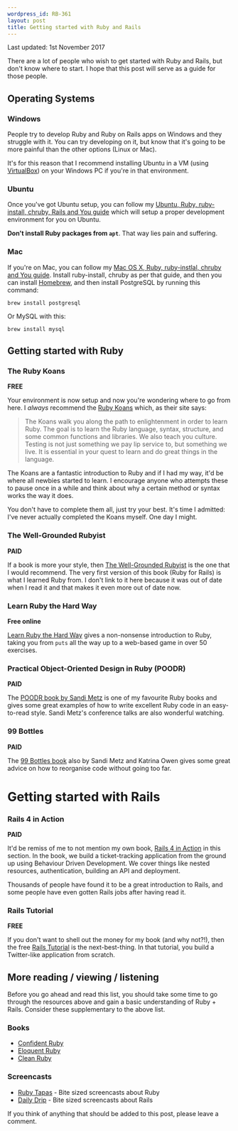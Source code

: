 ```yaml
---
wordpress_id: RB-361
layout: post
title: Getting started with Ruby and Rails
---
```


Last updated: 1st November 2017

There are a lot of people who wish to get started with Ruby and Rails, but
don't know where to start. I hope that this post will serve as a guide for
those people.

## Operating Systems

### Windows

People try to develop Ruby and Ruby on Rails apps on Windows and they struggle
with it. You can try developing on it, but know that it's going to be more
painful than the other options (Linux or Mac).

It's for this reason that I recommend installing Ubuntu in a VM
(using [VirtualBox](https://www.virtualbox.org/)) on your Windows PC if you're
in that environment.

### Ubuntu

Once you've got Ubuntu setup, you can follow my [Ubuntu, Ruby, ruby-install,
chruby, Rails and You guide](http://ryanbigg.com/2014/10/ubuntu-ruby-ruby-install-chruby-and-you/)
which will setup a proper development environment for you on Ubuntu.

**Don't install Ruby packages from `apt`**. That way lies pain and suffering.

### Mac

If you're on Mac, you can follow my [Mac OS X, Ruby, ruby-instlal, chruby and You guide](http://ryanbigg.com/2015/06/mac-os-x-ruby-ruby-install-chruby-and-you).
Install ruby-install, chruby as per that guide, and then you can install
[Homebrew](http://brew.sh/), and then install PostgreSQL by running this
command:

```
brew install postgresql
```

Or MySQL with this:

```
brew install mysql
```

## Getting started with Ruby

### The Ruby Koans

**FREE**

Your environment is now setup and now you're wondering where to go from here.
I *always* recommend the [Ruby Koans](http://rubykoans.com/) which, as their
site says:

> The Koans walk you along the path to enlightenment in order to learn Ruby.
> The goal is to learn the Ruby language, syntax, structure, and some common
> functions and libraries. We also teach you culture. Testing is not just
> something we pay lip service to, but something we live. It is essential in
> your quest to learn and do great things in the language.

The Koans are a fantastic introduction to Ruby and if I had my way, it'd be
where all newbies started to learn. I encourage anyone who attempts these to
pause once in a while and think about why a certain method or syntax works the
way it does.

You don't have to complete them all, just try your best. It's time I admitted:
I've never actually completed the Koans myself. One day I might.

### The Well-Grounded Rubyist

**PAID**

If a book is more your style, then [The Well-Grounded
Rubyist](http://manning.com/black3) is the one that I would recommend. The
very first version of this book (Ruby for Rails) is what I learned Ruby from.
I don't link to it here because it was out of date when I read it and that
makes it even more out of date now.

### Learn Ruby the Hard Way

**Free online**

[Learn Ruby the Hard Way](https://learncodethehardway.org/ruby/) gives a
non-nonsense introduction to Ruby, taking you from `puts` all the way up to a
web-based game in over 50 exercises.

### Practical Object-Oriented Design in Ruby (POODR)

**PAID**

The [POODR book by Sandi Metz](http://www.poodr.com/) is one of my favourite Ruby books and gives some great examples of how to write excellent Ruby code in an easy-to-read style. Sandi Metz's conference talks are also wonderful watching.

### 99 Bottles

**PAID**

The [99 Bottles book](https://www.sandimetz.com/99bottles/) also by Sandi Metz
and Katrina Owen gives some great advice on how to reorganise code without
going too far.

# Getting started with Rails

### Rails 4 in Action

**PAID**

It'd be remiss of me to not mention my own book, [Rails 4 in
Action](https://manning.com/bigg2) in this section. In the book, we build a
ticket-tracking application from the ground up using Behaviour Driven
Development. We cover things like nested resources, authentication, building an
API and deployment.

Thousands of people have found it to be a great introduction to
Rails, and some people have even gotten Rails jobs after having read it.

### Rails Tutorial

**FREE**

If you don't want to shell out the money for my book (and why not?!), then the
free [Rails Tutorial](https://www.railstutorial.org/) is the next-best-thing.
In that tutorial, you build a Twitter-like application from scratch.

## More reading / viewing / listening

Before you go ahead and read this list, you should take some time to go through the resources above and gain a basic understanding of Ruby + Rails. Consider these supplementary to the above list.

### Books

* [Confident Ruby](http://www.confidentruby.com/)
* [Eloquent Ruby](http://www.amazon.com/Eloquent-Ruby-Addison-Wesley-Professional-Series/dp/0321584104)
* [Clean Ruby](http://www.clean-ruby.com/)

### Screencasts

* [Ruby Tapas](http://rubytapas.com) - Bite sized screencasts about Ruby
* [Daily Drip](https://www.dailydrip.com/topics/rails) - Bite sized screencasts about Rails

If you think of anything that should be added to this post, please leave a comment.
